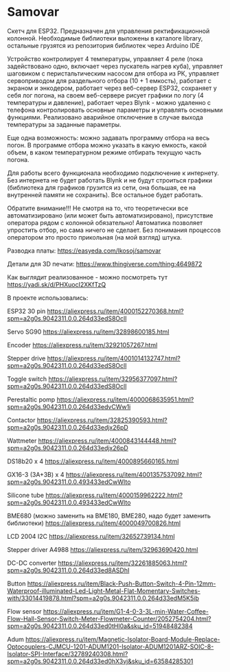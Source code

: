 # Samovar
Скетч для ESP32.
Предназначен для управления ректификационной колонной. Необходимые библиотеки выложены в каталоге library, остальные грузятся из репозитория библиотек через Arduino IDE

Устройство контролирует 4 температуры, управляет 4 реле (пока задействовано одно, включает через пускатель нагрев куба), управляет шаговиком с перистальтическим насосом для отбора из РК, управляет сервоприводом для раздельного отбора (10 + 1 емкость), работает с экраном и энкодером, работает через веб-сервер ESP32, сохраняет у себя лог погона, на своем веб-сервере рисует графики по логу (4 температуры и давление), работает через Blynk  - можно удаленно с телефона контролировать основные параметры и управлять основными функциями. Реализовано аварийное отключение в случае выхода температуры за заданные параметры.

Еще одна возможность: можно задавать программу отбора на весь погон. В программе отбора можно указать в какую емкость, какой объем, в каком температурном режиме отбирать текущую часть погона.

Для работы всего функционала необходимо подключение к интернету. Без интернета не будет работать Blynk и не будут строиться графики (библиотека для графиков грузится из сети, она большая, ее на внутренней памяти не сохранить). Все остальное будет работать. 

Обратите внимание!!! Не смотря на то, что теоретически все автоматизировано (или может быть автоматизировано), присутствие оператора рядом с колонной обязательно! Автоматика позволяет упростить отбор, но сама ничего не сделает. Без понимания процессов оператором это просто прикольная (на мой взгляд) штука.

Разводка платы: https://easyeda.com/lkosoj/samovar

Детали для 3D печати: https://www.thingiverse.com/thing:4649872

Как выглядит реализованное - можно посмотреть тут https://yadi.sk/d/PHXuocI2XKfTzQ

В проекте использовались:

ESP32 30 pin https://aliexpress.ru/item/4000152270368.html?spm=a2g0s.9042311.0.0.264d33edS8Ocll

Servo SG90 https://aliexpress.ru/item/32898600185.html

Encoder https://aliexpress.ru/item/32921057267.html

Stepper drive https://aliexpress.ru/item/4001014132747.html?spm=a2g0s.9042311.0.0.264d33edS8Ocll

Toggle switch https://aliexpress.ru/item/32956377097.html?spm=a2g0s.9042311.0.0.264d33edS8Ocll

Perestaltic pomp https://aliexpress.ru/item/4000068635951.html?spm=a2g0s.9042311.0.0.264d33edvCWw1i

Contactor https://aliexpress.ru/item/32825390593.html?spm=a2g0s.9042311.0.0.264d33edjx26pD

Wattmeter https://aliexpress.ru/item/4000843144448.html?spm=a2g0s.9042311.0.0.264d33edjx26pD

DS18b20 x 4 https://aliexpress.ru/item/4000895660165.html

GX16-3 (3A+3B) x 4 https://aliexpress.ru/item/4001357537092.html?spm=a2g0s.9042311.0.0.493433edCwWIto

Silicone tube https://aliexpress.ru/item/4000159962222.html?spm=a2g0s.9042311.0.0.493433edCwWIto

BME680 (можно заменить на BME180, BME280, надо будет заменить библиотеки) https://aliexpress.ru/item/4000049700826.html

LCD 2004 I2C https://aliexpress.ru/item/32652739134.html

Stepper driver A4988 https://aliexpress.ru/item/32963690420.html

DC-DC converter https://aliexpress.ru/item/32261885063.html?spm=a2g0s.9042311.0.0.264d33ed8ASDhI

Button https://aliexpress.ru/item/Black-Push-Button-Switch-4-Pin-12mm-Waterproof-illuminated-Led-Light-Metal-Flat-Momentary-Switches-with/33014419878.html?spm=a2g0s.9042311.0.0.264d33edM5K5ib

Flow sensor https://aliexpress.ru/item/G1-4-0-3-3L-min-Water-Coffee-Flow-Hall-Sensor-Switch-Meter-Flowmeter-Counter/2052754204.html?spm=a2g0s.9042311.0.0.264d33ed0tHl0a&sku_id=51948482384

Adum https://aliexpress.ru/item/Magnetic-Isolator-Board-Module-Replace-Optocouplers-CJMCU-1201-ADUM1201-Isolator-ADUM1201ARZ-SOIC-8-Isolator-SPI-Interface/32789240308.html?spm=a2g0s.9042311.0.0.264d33ed0hX3vj&sku_id=63584285301

